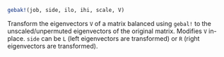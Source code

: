 ```julia
gebak!(job, side, ilo, ihi, scale, V)
```

Transform the eigenvectors `V` of a matrix balanced using `gebal!` to the unscaled/unpermuted eigenvectors of the original matrix. Modifies `V` in-place. `side` can be `L` (left eigenvectors are transformed) or `R` (right eigenvectors are transformed).
